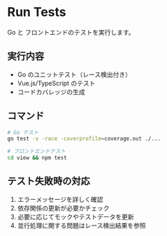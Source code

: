 # Run Tests

Go と フロントエンドのテストを実行します。

## 実行内容
- Go のユニットテスト（レース検出付き）
- Vue.js/TypeScript のテスト
- コードカバレッジの生成

## コマンド
```bash
# Go テスト
go test -v -race -coverprofile=coverage.out ./...

# フロントエンドテスト
cd view && npm test
```

## テスト失敗時の対応
1. エラーメッセージを詳しく確認
2. 依存関係の更新が必要かチェック
3. 必要に応じてモックやテストデータを更新
4. 並行処理に関する問題はレース検出結果を参照
